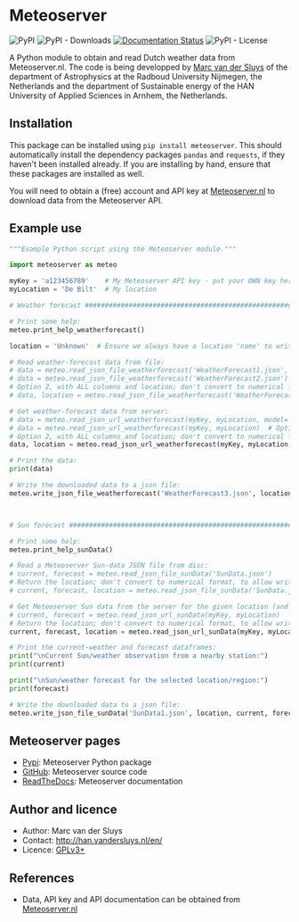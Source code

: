 # Meteoserver #

![PyPI](https://img.shields.io/pypi/v/meteoserver?color=%230A0&style=plastic)
![PyPI - Downloads](https://img.shields.io/pypi/dm/meteoserver?style=plastic)
[![Documentation
Status](https://readthedocs.org/projects/meteoserver/badge/?version=latest)](https://meteoserver.readthedocs.io/en/latest/?badge=latest)
![PyPI - License](https://img.shields.io/pypi/l/meteoserver?color=%230A0&style=plastic)

A Python module to obtain and read Dutch weather data from Meteoserver.nl.  The code is being developped by
[Marc van der Sluys](http://han.vandersluys.nl/en/) of the department of Astrophysics at the Radboud
University Nijmegen, the Netherlands and the department of Sustainable energy of the HAN University of Applied
Sciences in Arnhem, the Netherlands.


## Installation ##

This package can be installed using `pip install meteoserver`.  This should automatically install the
dependency packages `pandas` and `requests`, if they haven't been installed already.  If you are installing by
hand, ensure that these packages are installed as well.

You will need to obtain a (free) account and API key at [Meteoserver.nl](https://meteoserver.nl/) to download
data from the Meteoserver API.


## Example use ##

```python
"""Example Python script using the Meteoserver module."""

import meteoserver as meteo

myKey = 'a123456789'    # My Meteoserver API key - put your OWN key here!
myLocation = 'De Bilt'  # My location

# Weather forecast #################################################################################

# Print some help:
meteo.print_help_weatherforecast()

location = 'Unknown'  # Ensure we always have a location 'name' to write to file.

# Read weather-forecast data from file:
# data = meteo.read_json_file_weatherforecast('WeatherForecast1.json', full=True)  # Option 1: HARMONIE/HiRLAM (48 (42?) hours)
# data = meteo.read_json_file_weatherforecast('WeatherForecast2.json')  # Option 2: GFS (4/10 days), useful columns only, no location
# Option 2, with ALL columns and location; don't convert to numerical format, to allow writing to file later:
# data, location = meteo.read_json_file_weatherforecast('WeatherForecast2.json', full=True, loc=True, numeric=False)

# Get weather-forecast data from server:
# data = meteo.read_json_url_weatherforecast(myKey, myLocation, model='HARMONIE')  # Option 1: HARMONIE/HiRLAM
# data = meteo.read_json_url_weatherforecast(myKey, myLocation)  # Option 2 (default): GFS, useful columns only, no location
# Option 2, with ALL columns and location; don't convert to numerical format, to allow writing to file later:
data, location = meteo.read_json_url_weatherforecast(myKey, myLocation, full=True, loc=True, numeric=False)

# Print the data:
print(data)

# Write the downloaded data to a json file:
meteo.write_json_file_weatherforecast('WeatherForecast3.json', location, data)



# Sun forecast #####################################################################################

# Print some help:
meteo.print_help_sunData()

# Read a Meteoserver Sun-data JSON file from disc:
# current, forecast = meteo.read_json_file_sunData('SunData.json')
# Return the location; don't convert to numerical format, to allow writing to file later:
# current, forecast, location = meteo.read_json_file_sunData('SunData.json', loc=True, numeric=False)

# Get Meteoserver Sun data from the server for the given location (and key):
# current, forecast = meteo.read_json_url_sunData(myKey, myLocation)
# Return the location; don't convert to numerical format, to allow writing to file later:
current, forecast, location = meteo.read_json_url_sunData(myKey, myLocation, loc=True, numeric=False)

# Print the current-weather and forecast dataframes:
print("\nCurrent Sun/weather observation from a nearby station:")
print(current)

print("\nSun/weather forecast for the selected location/region:")
print(forecast)

# Write the downloaded data to a json file:
meteo.write_json_file_sunData('SunData1.json', location, current, forecast)
```

## Meteoserver pages ##

* [Pypi](https://pypi.org/project/meteoserver/): Meteoserver Python package
* [GitHub](https://github.com/MarcvdSluys/Meteoserver/): Meteoserver source code
* [ReadTheDocs](https://meteoserver.readthedocs.io/): Meteoserver documentation


## Author and licence ##

* Author: Marc van der Sluys
* Contact: http://han.vandersluys.nl/en/
* Licence: [GPLv3+](https://www.gnu.org/licenses/gpl.html)


## References ##

* Data, API key and API documentation can be obtained from [Meteoserver.nl](https://meteoserver.nl/)
